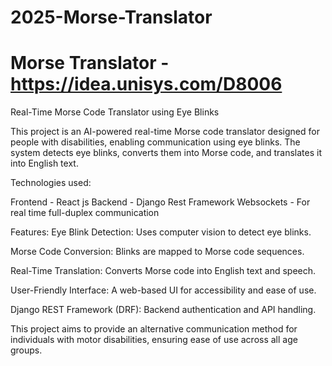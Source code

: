 # 2025-Morse-Translator
Morse Translator - https://idea.unisys.com/D8006
=======
Real-Time Morse Code Translator using Eye Blinks

This project is an AI-powered real-time Morse code translator designed for people with disabilities, enabling communication using eye blinks. The system detects eye blinks, converts them into Morse code, and translates it into English text.

Technologies used:

Frontend - React js
Backend - Django Rest Framework
Websockets - For real time full-duplex communication

Features:
Eye Blink Detection: Uses computer vision to detect eye blinks.

Morse Code Conversion: Blinks are mapped to Morse code sequences.

Real-Time Translation: Converts Morse code into English text and speech.

User-Friendly Interface: A web-based UI for accessibility and ease of use.

Django REST Framework (DRF): Backend authentication and API handling.

This project aims to provide an alternative communication method for individuals with motor disabilities, ensuring ease of use across all age groups.

